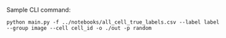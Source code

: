Sample CLI command:

`python main.py -f ../notebooks/all_cell_true_labels.csv --label label --group image --cell cell_id -o ./out -p random`